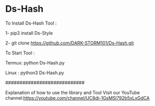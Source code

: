 # Ds-Hash

To Install Ds-Hash Tool :

1- pip3 install Ds-Style

2- git clone https://github.com/DARK-STORM101/Ds-Hash.git

To Start Tool :

Termux: python Ds-Hash.py

Linux : python3 Ds-Hash.py 

############################

Explanation of how to use the library and Tool Visit our
YouTube channel:https://youtube.com/channel/UC8di-1GsMSl792b5xLxGdCA

